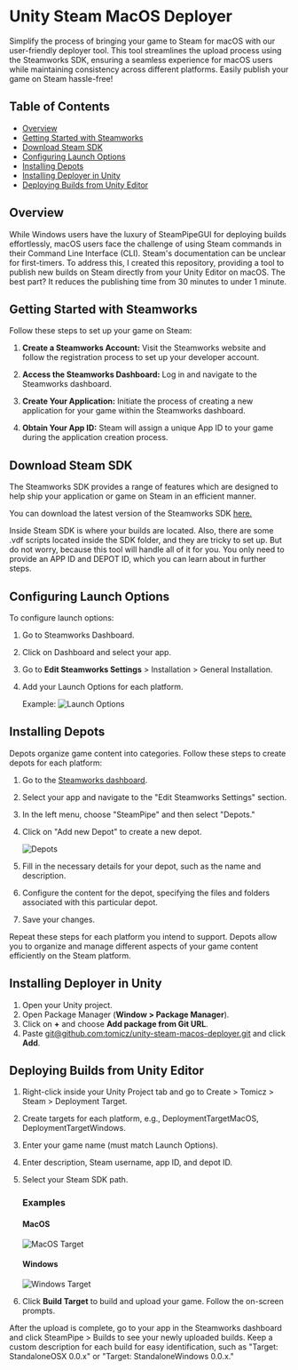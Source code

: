 # Unity Steam MacOS Deployer

Simplify the process of bringing your game to Steam for macOS with our user-friendly deployer tool. This tool streamlines the upload process using the Steamworks SDK, ensuring a seamless experience for macOS users while maintaining consistency across different platforms. Easily publish your game on Steam hassle-free!

## Table of Contents
- [Overview](#overview)
- [Getting Started with Steamworks](#getting-started-with-steamworks)
- [Download Steam SDK](#download-steam-sdk)
- [Configuring Launch Options](#configuring-launch-options)
- [Installing Depots](#installing-depots)
- [Installing Deployer in Unity](#installing-deployer-in-unity)
- [Deploying Builds from Unity Editor](#deploying-builds-from-unity-editor)

## Overview

While Windows users have the luxury of SteamPipeGUI for deploying builds effortlessly, macOS users face the challenge of using Steam commands in their Command Line Interface (CLI). Steam's documentation can be unclear for first-timers. To address this, I created this repository, providing a tool to publish new builds on Steam directly from your Unity Editor on macOS. The best part? It reduces the publishing time from 30 minutes to under 1 minute.

## Getting Started with Steamworks

Follow these steps to set up your game on Steam:

1. **Create a Steamworks Account:**
   Visit the Steamworks website and follow the registration process to set up your developer account.

2. **Access the Steamworks Dashboard:**
   Log in and navigate to the Steamworks dashboard.

3. **Create Your Application:**
   Initiate the process of creating a new application for your game within the Steamworks dashboard.

4. **Obtain Your App ID:**
   Steam will assign a unique App ID to your game during the application creation process.

## Download Steam SDK

The Steamworks SDK provides a range of features which are designed to help ship your application or game on Steam in an efficient manner.

You can download the latest version of the Steamworks SDK [here.](https://partner.steamgames.com/?goto=%2Fdownloads%2Flist)

Inside Steam SDK is where your builds are located. Also, there are some .vdf scripts located inside the SDK folder, and they are tricky to set up. But do not worry, because this tool will handle all of it for you. You only need to provide an APP ID and DEPOT ID, which you can learn about in further steps.

## Configuring Launch Options

To configure launch options:

1. Go to Steamworks Dashboard.
2. Click on Dashboard and select your app.
3. Go to **Edit Steamworks Settings** > Installation > General Installation.
4. Add your Launch Options for each platform.

   Example:
   ![Launch Options](https://github.com/tomicz/unity-steam-macos-deployer/assets/7763133/cfe16859-8175-46be-9071-7a45aad71d09)

## Installing Depots

Depots organize game content into categories. Follow these steps to create depots for each platform:

1. Go to the [Steamworks dashboard](https://partner.steamgames.com/).
2. Select your app and navigate to the "Edit Steamworks Settings" section.
3. In the left menu, choose "SteamPipe" and then select "Depots."
4. Click on "Add new Depot" to create a new depot.

    ![Depots](https://github.com/tomicz/unity-steam-macos-deployer/assets/7763133/8dc3edb3-9076-4b94-be92-494a16be2f0a)

5. Fill in the necessary details for your depot, such as the name and description.
6. Configure the content for the depot, specifying the files and folders associated with this particular depot.
7. Save your changes.

Repeat these steps for each platform you intend to support. Depots allow you to organize and manage different aspects of your game content efficiently on the Steam platform.

## Installing Deployer in Unity

1. Open your Unity project.
2. Open Package Manager (**Window > Package Manager**).
3. Click on **+** and choose **Add package from Git URL**.
4. Paste [git@github.com:tomicz/unity-steam-macos-deployer.git](git@github.com:tomicz/unity-steam-macos-deployer.git) and click **Add**.

## Deploying Builds from Unity Editor

1. Right-click inside your Unity Project tab and go to Create > Tomicz > Steam > Deployment Target.
2. Create targets for each platform, e.g., DeploymentTargetMacOS, DeploymentTargetWindows.
3. Enter your game name (must match Launch Options).
4. Enter description, Steam username, app ID, and depot ID.
5. Select your Steam SDK path.

   ### Examples
   #### MacOS
   ![MacOS Target](https://github.com/tomicz/unity-steam-macos-deployer/assets/7763133/104edc81-dc88-4637-af3c-331cfdc30f7b)

   #### Windows
   ![Windows Target](https://github.com/tomicz/unity-steam-macos-deployer/assets/7763133/7f6f939a-1822-4662-9979-c87bd57bd01a)

6. Click **Build Target** to build and upload your game. Follow the on-screen prompts.

After the upload is complete, go to your app in the Steamworks dashboard and click SteamPipe > Builds to see your newly uploaded builds. Keep a custom description for each build for easy identification, such as "Target: StandaloneOSX 0.0.x" or "Target: StandaloneWindows 0.0.x."
